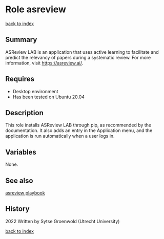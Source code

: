 # Role asreview
[back to index](../index.md#Roles)

## Summary
ASReview LAB is an application that uses active learning to facilitate and predict the relevancy of papers during a systematic review.
For more information, visit https://asreview.ai/.

## Requires
* Desktop environment
* Has been tested on Ubuntu 20.04

## Description
This role installs ASReview LAB through pip, as recommended by the documentation.
It also adds an entry in the Application menu, and the application is run automatically when a user logs in.

## Variables
None.

## See also
[asreview playbook](../playbooks/asreview.md)

## History
2022 Written by Sytse Groenwold (Utrecht University)

[back to index](../index.md#Roles)
